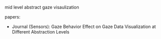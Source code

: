 mid level abstract gaze visaulization

papers:
- Journal (Sensors): Gaze Behavior Effect on Gaze Data Visualization at Different Abstraction Levels
